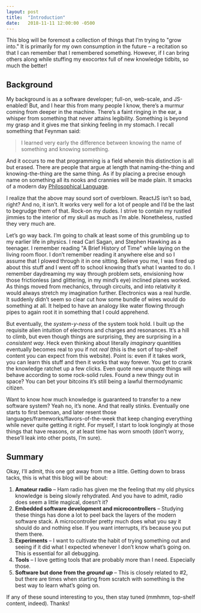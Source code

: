 ```yaml
---
layout: post
title:  "Introduction"
date:   2018-11-11 12:00:00 -0500
---
```


This blog will be foremost a collection of things that I’m trying to "grow into."
It is primarily for my own consumption in the future – a recitation so that I can remember that I remembered something.
However, if I can bring others along while stuffing my exocortex full of new knowledge tidbits, so much the better!

## Background

My background is as a software developer; full-on, web-scale, and JS-enabled!
But, and I hear this from many people I know, there’s a murmur coming from deeper in the machine.
There’s a faint ringing in the ear, a whisper from something that never attains legibility.
Something is beyond my grasp and it gives me that sinking feeling in my stomach.
I recall something that Feynman said:

> I learned very early the difference between knowing the name of something and knowing something.

And it occurs to me that programming is a field wherein this distinction is all but erased.
There are people that argue at length that naming-the-thing and knowing-the-thing are the same thing.
As if by placing a precise enough name on something all its nooks and crannies will be made plain.
It smacks of a modern day [Philosophical Language](https://en.wikipedia.org/wiki/Philosophical_language).

I realize that the above may sound sort of overblown.
ReactJS isn’t so bad, right?
And no, it isn’t.
It works very well for a lot of people and I’d be the last to begrudge them of that.
Rock-on my dudes.
I strive to contain my rustled jimmies to the interior of my skull as much as I’m able.
Nonetheless, rustled they very much are.

Let’s go way back.
I’m going to chalk at least some of this grumbling up to my earlier life in physics.
I read Carl Sagan, and Stephen Hawking as a teenager.
I remember reading "A Brief History of Time" while laying on the living room floor.
I don’t remember reading it anywhere else and so I assume that I plowed through it in one sitting.
Believe you me, I was fired up about this stuff and I went off to school knowing that’s what I wanted to do.
I remember daydreaming my way through problem sets, envisioning how those frictionless (and glittering, in my mind’s eye) inclined planes worked.
As things moved from mechanics, through circuits, and into relativity it would always stretch my imagination further. 
Electronics was a real hurdle.
It suddenly didn’t seem so clear cut how some bundle of wires would do something at all.
It helped to have an analogy like water flowing through pipes to again root it in something that I could apprehend.

But eventually, the _system-y-ness_ of the system took hold.
I built up the requisite alien intuition of electrons and charges and resonances.
It’s a hill to climb, but even though things are surprising, they are surprising in a _consistent way_.
Heck even thinking about literally _imaginary_ quantities eventually becomes real to you if not _real_ (this is the sort of top-shelf content you can expect from this website).
Point is: even if it takes work, you can learn this stuff and then it works that way forever.
You get to crank the knowledge ratchet up a few clicks.
Even quote new unquote things will behave according to some rock-solid rules.
Found a new thingy out in space?
You can bet your bitcoins it’s still being a lawful thermodynamic citizen.

Want to know how much knowledge is guaranteed to transfer to a new software system?
Yeah no, it’s none.
And that really stinks.
Eventually one starts to first bemoan, and later resent those languages/frameworks/flavors-of-the-week that keep changing everything while never quite getting it right.
For myself, I start to look longingly at those things that have reasons, or at least time has worn smooth (don’t worry, these’ll leak into other posts, I’m sure).

## Summary

Okay, I’ll admit, this one got away from me a little.
Getting down to brass tacks, this is what this blog will be about:

1. **Amateur radio** – Ham radio has given me the feeling that my old physics knowledge is being slowly rehydrated.
  And you have to admit, radio does seem a little magical, doesn’t it?
2. **Embedded software development and microcontrollers** – Studying these things has done a lot to peel back the layers of the modern software stack.
  A microcontroller pretty much does what you say it should do and nothing else.
  If you want interrupts, it’s because you put them there.
3. **Experiments** – I want to cultivate the habit of trying something out and seeing if it did what I expected whenever I don’t know what’s going on.
  This is essential for all debugging.
4. **Tools** – I love getting tools that are probably more than I need.
  Especially those.
5. **Software but done from the _ground up_** – This is closely related to #2, but there are times when starting from scratch with something is the best way to learn what’s going on.

If any of these sound interesting to you, then stay tuned (mmhmm, top-shelf content, indeed).
Thanks!
